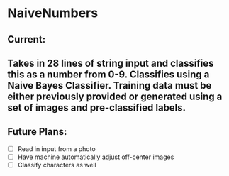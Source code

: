 # NaiveNumbers
## Current:
Takes in 28 lines of string input and classifies this as a number from 0-9.
Classifies using a Naive Bayes Classifier. Training data must be either previously provided or generated using a set of images and pre-classified labels.
---
## Future Plans:
- [ ] Read in input from a photo
- [ ] Have machine automatically adjust off-center images
- [ ] Classify characters as well
